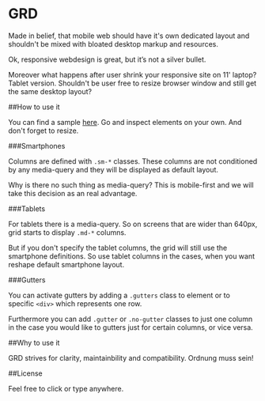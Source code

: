 GRD
=============



Made in belief, that mobile web should have it's own dedicated layout and shouldn't be mixed with bloated desktop markup and resources.

Ok, responsive webdesign is great, but it’s not a silver bullet.

Moreover what happens after user shrink your responsive site on 11' laptop?
Tablet version. Shouldn't be user free to resize browser window and still get the same desktop layout?



##How to use it


You can find a sample [here](http://dharmoslap.github.io/Singular-Grid/). Go and inspect elements on your own. And don't forget to resize.

###Smartphones

Columns are defined with `.sm-*` classes.
These columns are not conditioned by any media-query and they will be displayed as default layout.

Why is there no such thing as media-query?
This is mobile-first and we will take this decision as an real advantage.

###Tablets

For tablets there is a media-query.
So on screens that are wider than 640px, grid starts to display `.md-*` columns.

But if you don't specify the tablet columns, the grid will still use the smartphone definitions.
So use tablet columns in the cases, when you want reshape default smartphone layout.


###Gutters

You can activate gutters by adding a `.gutters` class to <body> element or to specific `<div>` which represents one row.

Furthermore you can add `.gutter` or `.no-gutter` classes to just one column in the case you would like to gutters just for certain columns, or vice versa.  


##Why to use it

GRD strives for clarity, maintainbility and compatibility. Ordnung muss sein!


##License

Feel free to click or type anywhere.

